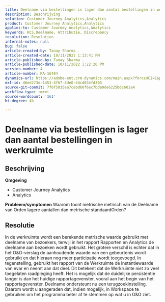 ```yaml
---
title: Deelname via bestellingen is lager dan aantal bestellingen in werkruimte
description: Beschrijving
solution: Customer Journey Analytics,Analytics
product: Customer Journey Analytics,Analytics
applies-to: Customer Journey Analytics,Analytics
keywords: KCS,Deelname, Attributie, Discrepancy
resolution: Resolution
internal-notes: null
bug: false
article-created-by: Tanay Sharma .
article-created-date: 10/11/2022 1:13:41 PM
article-published-by: Tanay Sharma .
article-published-date: 10/11/2022 1:22:20 PM
version-number: 4
article-number: KA-16484
dynamics-url: https://adobe-ent.crm.dynamics.com/main.aspx?forceUCI=1&pagetype=entityrecord&etn=knowledgearticle&id=0e9ddf82-6649-ed11-bba2-0022480868ff
exl-id: 46ed273e-1453-4f67-8de0-44cd03efd303
source-git-commit: 7f0f5035ea7cebd60f6ec7bda9de6225b6c602a4
workflow-type: tm+mt
source-wordcount: '161'
ht-degree: 4%

---
```


# Deelname via bestellingen is lager dan aantal bestellingen in werkruimte

## Beschrijving

<b>Omgeving</b>
- Customer Journey Analytics
- Analytics



<b>Probleem/symptomen</b>
Waarom toont metrische metrisch van de Deelname van Orden lagere aantallen dan metrische standaardOrden?


## Resolutie


In de werkruimte wordt een berekende metrische waarde gebruikt met deelname van bezoekers, terwijl in het rapport Rapporten en Analytics de deelname aan bezoeken wordt gebruikt. Het grotere verschil is echter dat in het O&amp;O-verslag de aanhoudende waarde van een gebeurtenis wordt gebruikt en dat hieraan nog meer participatie wordt toegevoegd. In tegenstelling, gebruikt het rapport van de Werkruimte de instantiewaarde van evar en neemt aan dat deel. Dit betekent dat de Werkruimte niet zo veel toegelaten raadpleging heeft. Het is mogelijk dat de duidelijke persistentie langer is dan het huidige rapportagevenster, vooral aan het begin van het rapportagevenster. Deelname ondersteunt nu een terugzoekinstelling. Daarom wordt u aangeraden dat, indien mogelijk, in Workspace te gebruiken om het programma beter af te stemmen op wat u in O&amp;O ziet.
